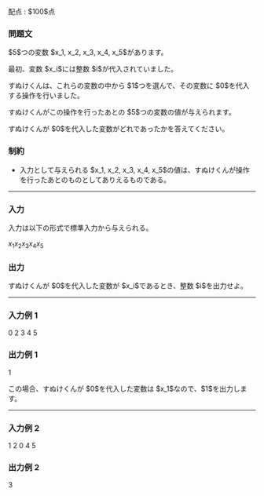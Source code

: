 
<div>

<span>

<span>

<p>
配点 : $100$点
</p>

<div>

<section>

### **問題文**

<p>
$5$つの変数 $x_1, x_2, x_3, x_4, x_5$があります。
</p>

<p>
最初、変数 $x_i$には整数 $i$が代入されていました。
</p>

<p>
すぬけくんは、これらの変数の中から $1$つを選んで、その変数に $0$を代入する操作を行いました。
</p>

<p>
すぬけくんがこの操作を行ったあとの $5$つの変数の値が与えられます。
</p>

<p>
すぬけくんが $0$を代入した変数がどれであったかを答えてください。
</p>

</section>

</div>

<div>

<section>

### **制約**

<ul>

<li>
入力として与えられる $x_1, x_2, x_3, x_4, x_5$の値は、すぬけくんが操作を行ったあとのものとしてありえるものである。
</li>

</ul>

</section>

</div>

---

<div>

<div>

<section>

### **入力**

<p>
入力は以下の形式で標準入力から与えられる。
</p>

<div>

$x_1$$x_2$$x_3$$x_4$$x_5$
</div>

</section>

</div>

<div>

<section>

### **出力**

<p>
すぬけくんが $0$を代入した変数が $x_i$であるとき、整数 $i$を出力せよ。
</p>

</section>

</div>

</div>

---

<div>

<section>

### **入力例 1**

<div>

0 2 3 4 5

</div>

</section>

</div>

<div>

<section>

### **出力例 1**

<div>

1

</div>

<p>
この場合、すぬけくんが $0$を代入した変数は $x_1$なので、$1$を出力します。
</p>

</section>

</div>

---

<div>

<section>

### **入力例 2**

<div>

1 2 0 4 5

</div>

</section>

</div>

<div>

<section>

### **出力例 2**

<div>

3

</div>

</section>

</div>

</span>

</span>

</div>
